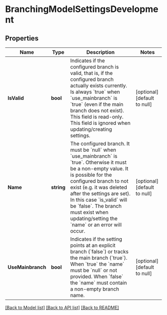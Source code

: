 # BranchingModelSettingsDevelopment

## Properties
Name | Type | Description | Notes
------------ | ------------- | ------------- | -------------
**IsValid** | **bool** | Indicates if the configured branch is valid, that is, if the configured branch actually exists currently. Is always &#x60;true&#x60; when &#x60;use_mainbranch&#x60; is &#x60;true&#x60; (even if the main branch does not exist). This field is read-only. This field is ignored when updating/creating settings. | [optional] [default to null]
**Name** | **string** | The configured branch. It must be &#x60;null&#x60; when &#x60;use_mainbranch&#x60; is &#x60;true&#x60;. Otherwise it must be a non-empty value. It is possible for the configured branch to not exist (e.g. it was deleted after the settings are set). In this case &#x60;is_valid&#x60; will be &#x60;false&#x60;. The branch must exist when updating/setting the &#x60;name&#x60; or an error will occur. | [optional] [default to null]
**UseMainbranch** | **bool** | Indicates if the setting points at an explicit branch (&#x60;false&#x60;) or tracks the main branch (&#x60;true&#x60;). When &#x60;true&#x60; the &#x60;name&#x60; must be &#x60;null&#x60; or not provided. When &#x60;false&#x60; the &#x60;name&#x60; must contain a non-empty branch name. | [optional] [default to null]

[[Back to Model list]](../README.md#documentation-for-models) [[Back to API list]](../README.md#documentation-for-api-endpoints) [[Back to README]](../README.md)

